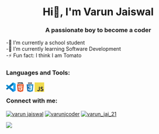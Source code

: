 <h1 align="center">Hi👋, I'm Varun Jaiswal</h1>

<h3  align="center">A passionate boy to become a coder</h3>
<p align="left">-🔭 I’m currently a school student<br>
                 -🌱 I’m currently learning Software Development<br>
                 -⚡ Fun fact: I think I am Tomato</p>


### Languages and Tools:

<img align="left" alt="Visual Studio Code" width="26px" src="https://raw.githubusercontent.com/github/explore/80688e429a7d4ef2fca1e82350fe8e3517d3494d/topics/visual-studio-code/visual-studio-code.png" />
<img align="left" alt="HTML5" width="26px" src="https://raw.githubusercontent.com/github/explore/80688e429a7d4ef2fca1e82350fe8e3517d3494d/topics/html/html.png" />
<img align="left" alt="CSS3" width="26px" src="https://raw.githubusercontent.com/github/explore/80688e429a7d4ef2fca1e82350fe8e3517d3494d/topics/css/css.png" />
<img align="left" alt="JavaScript" width="26px" src="https://raw.githubusercontent.com/github/explore/80688e429a7d4ef2fca1e82350fe8e3517d3494d/topics/javascript/javascript.png" />

<br>

### Connect with me:

<a href="https://www.youtube.com/c/varun jaiswal" target="blank"><img align="center" src="https://raw.githubusercontent.com/rahuldkjain/github-profile-readme-generator/master/src/images/icons/Social/youtube.svg" alt="varun jaiswal" height="30" width="40" /></a>
<a href="https://codepen.io/varunjcoder" target="blank"><img align="center" src="https://raw.githubusercontent.com/rahuldkjain/github-profile-readme-generator/master/src/images/icons/Social/codepen.svg" alt="varunjcoder" height="30" width="40" /></a>
<a href="https://instagram.com/varun_jai_21" target="blank"><img align="center" src="https://raw.githubusercontent.com/rahuldkjain/github-profile-readme-generator/master/src/images/icons/Social/instagram.svg" alt="varun_jai_21" height="30" width="40" /></a>


<img src="https://github-readme-stats.vercel.app/api?username=Varun21Jaiswal&&show_icons=true&title_color=#0000ff&icon_color=bb2acf&text_color=daf7dc&bg_color=#ffffff"/>
